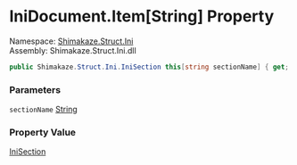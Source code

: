 # IniDocument.Item[String] Property
Namespace: [Shimakaze.Struct.Ini](Shimakaze.Struct.Ini/Shimakaze.Struct.Ini.md)  
Assembly: Shimakaze.Struct.Ini.dll  

```csharp
public Shimakaze.Struct.Ini.IniSection this[string sectionName] { get; }
```

### Parameters
`sectionName` [String](https://docs.microsoft.com/zh-cn/dotnet/api/system.string?view=dotnet-plat-ext-3.1)

### Property Value
[IniSection](Shimakaze.Struct.Ini/IniSection/IniSection.md)
